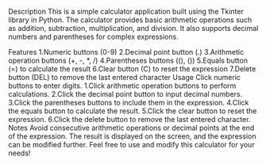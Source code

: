 Description
This is a simple calculator application built using the Tkinter library in Python. The calculator provides basic arithmetic operations such as addition, subtraction, multiplication, and division. It also supports decimal numbers and parentheses for complex expressions.

Features
1.Numeric buttons (0-9)
2.Decimal point button (.)
3.Arithmetic operation buttons (+, -, *, /)
4.Parentheses buttons ((), ())
5.Equals button (=) to calculate the result
6.Clear button (C) to reset the expression
7.Delete button (DEL) to remove the last entered character
Usage
Click numeric buttons to enter digits.
1.Click arithmetic operation buttons to perform calculations.
2.Click the decimal point button to input decimal numbers.
3.Click the parentheses buttons to include them in the expression.
4.Click the equals button to calculate the result.
5.Click the clear button to reset the expression.
6.Click the delete button to remove the last entered character.
Notes
Avoid consecutive arithmetic operations or decimal points at the end of the expression.
The result is displayed on the screen, and the expression can be modified further.
Feel free to use and modify this calculator for your needs!

